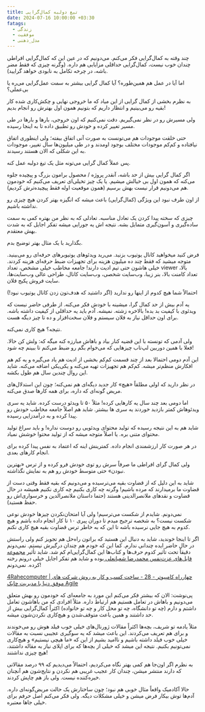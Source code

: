 ```yaml
---
title: تیغ دولبه کمال‌گرایی
date: 2024-07-16 10:00:00 +03:30
fatags:
  - زندگی
  - موفقیت
  - مدل_ذهنی
---
```

چند وقته به کمال‌گرایی فکر می‌کنم. می‌دونیم که در عین این که کمال‌گرایی افراطی چندان خوب نیست، کمال‌گرایی حداقلی مزایایی هم داره. (وگرنه چیزی که فقط مضر باشه، در چرخه تکامل به نابودی خواهد گرایید). 

اما آیا در عمل هم همین‌طوره؟ آیا کمال گرایی بیشتر به سمت عمل‌گرایی می‌ره یا بی‌عملی؟ 

به نظرم بخشی از کمال گرایی از این میاد که ما خروجی نهایی و چکش‌کاری شده کار بقیه رو می‌بینیم و انتظار داریم که بتونیم همون اول بهترش رو انجام بدیم! 

ولی مسیرش رو در نظر نمی‌گیریم. دقت نمی‌کنیم که اون خروجی، بارها و بارها در طی مسیر تغییر کرده و خودش رو تطبیق داده تا به اینجا رسیده. 

حتی خلقت موجودات هم می‌تونست به صورت آنی اتفاق بیفته؛ ولی اینطوری اتفاق نیافتاده و کم‌کم موجودات مختلف بوجود اومدند و در طی میلیون‌ها سال تغییر، موجودات به این شکلی که الان هستند رسیدند. 

پس عملاً کمال گرایی می‌تونه مثل یک تیغ دولبه عمل کنه. 

اگر کمال گرایی بیش از حد باشه، آنقدر پروژه / محصول برامون بزرگ و پیچیده جلوه می‌کنه که همون اول بی خیالش میشیم. یا یک چیز تخیلی‌ای تعریف می‌کنیم که خودمون هم می‌دونیم قرار نیست بهش برسیم (همون موقعیت اوله فقط پیچیده‌ترش کردیم). 

از اون طرف نبود این ویژگی (کمال‌گرایی) باعث میشه که انگیزه بهتر کردن هیچ چیزی رو نداشته باشیم. 

چیزی که سخته پیدا کردن یک تعادل مناسبه. تعادلی که به نظر من بهتره کمی به سمت ساده‌گیری و آسون‌گیری متمایل بشه. نتیجه اش یه جورایی میشه تفکر اجایل که به شدت بهش معتقدم. 

بگذارید با یک مثال بهتر توضیح بدم. 

فرض کنید میخواهید کانال یوتیوب بزنید. می‌رید ویدئوهای یوتیوبرهای حرفه‌ای رو می‌بینید. متوجه میشید که فقط چند ده میلیون هزینه برای تجهیزات ضبط حرفه‌ای هزینه کردند. خیلی هاشون حتی تیم ادیت دارند! جامعه مخاطب خیلی مشخص، تعداد viewer بالا، تعداد کامنت بالا، بنر زیبا، وب‌سایت شخصی، وب‌سایت کانال، طراحی عالی وب‌سایت‌ها، سایت فروش پکیج فلان.

احتمالاً شما هیچ کدوم از اینها رو ندارید (اگر داشتید که هدف‌تون زدن کانال یوتیوب نبود!)

یه آدم بیش از حد کمال گرا، میشینه با خودش فکر می‌کنه. از طرفی حاضر نیست که ویدئوی با کیفیت بد بده! بالاخره زشته. نمیشه. آدم باید یه حداقلی از کیفیت داشته باشه. برای اون حداقل نیاز به فلان سیستم و فلان سخت‌افزار و ده تا چیز دیگه هست. 

نتیجه؟ هیچ کاری نمی‌کنه. 

ولی آدمی که تونسته با این قضیه کنار بیاد و باهاش مبارزه کنه میگه که: ولش کن حالا. فعلا با همین دوربین لپ‌تاب چیزهایی که می‌خوام بگم رو ضبط می‌کنم تا ببینم چه شود! 

این آدم دومی احتمالا بعد از چند قسمت کم‌کم بخشی از ادیت هم یاد می‌گیره و یه کم هم افکارش منظم‌تر میشه. کم‌کم هم تجهیزات تهیه می‌کنه و یکی‌یکی اضافه می‌کنه. شاید این روال چندین سال هم طول بکشه. 

در نظر دارید که اولی مطلقاً «هیچ» کار جدید دیگه‌ای هم نمی‌کنه؛ چون این استدلال‌های مریض گونه‌ای که داره، برای همه کارها صدق می‌کنه.

اما دومی بعد چند سال یه کارهایی کرده! مثلاً ۵۰ تا ویدئو درست کرده. شاید یه سری ویدئوهاش کمتر بازدید خوردند یه سری ها بیشتر. شاید هم اصلاً جامعه مخاطب خودش رو پیدا کرده و به درآمدزایی رسیده. 

شاید هم به این نتیجه رسیده که تولید محتوای ویدئویی رو دوست نداره! و باید سراغ تولید محتوای متنی بره. یا اصلاً متوجه میشه که از تولید محتوا خوشش نمیاد. 

در هر صورت کار ارزشمندی انجام داده. کمترینش اینه که اعتماد به نفس پیدا کرده برای انجام کارهای بعدی. 

ولی کمال گرای افراطی ما صرفاً سرش رو توی خودش فرو کرده و از ترس «بهترین نبودن» حتی متوسط خودش رو هم به نمایش نگذاشته. 

شاید به این دلیل که از قضاوت بقیه می‌ترسیده و می‌دونیم که بقیه فقط وقتی دست از قضاوت ما برمیدارند که مرده باشیم! وگرنه چه کاری بکنیم چه کاری نکنیم همیشه در حال قضاوت و نقدهای ملانصرالدینی هستند (حتما داستان ملانصرالدین و خرسواری‌اش رو حفظ هستید).

نمی‌دونم. شایدم از شکست می‌ترسیم! ولی آیا امتحان‌نکردن چیزها خودش نوعی شکست نیست؟ به شخصه ترجیح میدم تا دوران پیری ۱۰ تا کار انجام داده باشم و هیچ کدوم به هیچ جایی نرسیده باشه تا این که به خاطر ترس قضاوت بقیه هیچ کاری نکنم. 

اگر تا اینجا خوندید، شاید به دنبال این هستید که براتون راه‌حل هم تجویز کنم ولی راستش در حال حاضر ایده‌ چندانی ندارم. کما این که خودم هم چندان درگیرش نیستم. نمی‌دونم دقیقاً تحت تأثیر کدوم‌ حرف‌ها و کتاب‌ها این کمال‌گرایی‌ام کم شد. شاید تأثیر [مجموعه فایل‌های عزت‌نفس محمدرضا شعبانعلی ](https://motamem.org/%D8%A8%D9%87%D8%A8%D9%88%D8%AF-%D8%B9%D8%B2%D8%AA-%D9%86%D9%81%D8%B3-%D9%85%D8%AC%D9%85%D9%88%D8%B9%D9%87-%D9%81%D8%A7%DB%8C%D9%84-%D9%87%D8%A7%DB%8C-%D8%B5%D9%88%D8%AA%DB%8C-%D8%AA%D8%AD%D8%AA/)بوده و شاید هم تفکر اجایل خیلی درونم رخنه کرده. نمی‌‌دونم! 

[4Rahecomputer | چهارراه کامپیوتر - 28 - ساخت کسب و کار به روش شرکت های موفق دنیا با مدیریت چابک Agile](https://podcasts.google.com/feed/aHR0cHM6Ly9hbmNob3IuZm0vcy8xNGUzMDhhMC9wb2RjYXN0L3Jzcw/episode/NjJjNjg4ODYxZmIwM2YwMDEzZjlmNDcw?sa=X&ved=0CAUQkfYCahcKEwjAtaz8gIf_AhUAAAAAHQAAAAAQaA)

پی‌نوشت: الان که بیشتر فکر می‌کنم این مورد به جامعه‌ای که خودمون رو بهش متعلق می‌دونیم و باهاش در تعامل هستیم هم ارتباط داره. مثلاً افرادی که من باهاشون تعامل داشتم و دارم (چه تو دانشگاه، چه تو محل کار و چه تو خانواده) اکثراً کمال‌گرایی بیش‌ از حد داشتند و همین باعث متوقف‌شدن و هیچ‌کاری نکردن‌شون میشه. 

مثلاً یادمه تو شریف، بچه‌ها اکثراً مقالات ژورنال‌های خیلی خوب فیلد هوش رو می‌خوندند و برای هم تعریف می‌کردند. این باعث میشد که یه سوگیری عجیبی نسبت به مقالات خیلی خوب فیلد داشته باشیم و ناامید بشیم از این که «ما هیچی نیستیم» و هیچ‌کاری نمی‌تونیم بکنیم. نتیجه این میشد که خیلی‌ از بچه‌ها که برای اپلای نیاز به مقاله داشتند، هیچ‌ چیزی نداشتند! 

به نظرم اگر اون‌جا هم کمی بهتر نگاه می‌کردیم، احتمالاً می‌دیدیم که ۹۹ درصد مقالاتی که دارند منتشر میشن، چندان کار عجیب غریبی هم نکردن و نتایج‌شون هم آنچنان خیره‌کننده نیست. ولی باز هم چاپش کردند. 

حالا آکادمیک واقعاً مثال خوبی هم نبود؛ چون ساختارش یک حالت مریض‌گونه‌ای داره. آدم‌ها توش بیکار فرض میشن و خیلی مشکلات دیگه. ولی فکر می‌کنم اصل حرفم برای خیلی جاها معتبره. 


 